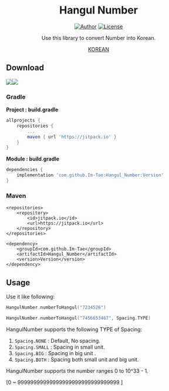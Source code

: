 <h1 align="center">Hangul Number</h1>

<p align="center">
  <a href="https://github.com/Im-Tae"><img alt="Author" src="https://img.shields.io/badge/author-Im--Tae-red.svg"/></a>
  <a href="https://opensource.org/licenses/Apache-2.0"><img alt="License" src="https://img.shields.io/badge/License-Apache%202.0-blue.svg"/></a>
</p>
<p align="center">  
Use this library to convert Number into Korean.</p>
<p align="center">
    <a href="https://github.com/Im-Tae/HangulNumber/blob/master/README.md">KOREAN<a/>
</p>




## Download

[![](https://jitci.com/gh/Im-Tae/HangulNumber/svg)](https://jitci.com/gh/Im-Tae/HangulNumber)[![](https://jitpack.io/v/Im-Tae/HangulNumber.svg)](https://jitpack.io/#Im-Tae/HangulNumber)

### Gradle

**Project : build.gradle**

```gradle
allprojects {
    repositories {
	    ...
	    maven { url 'https://jitpack.io' }
	}
}
```

**Module : build.gradle**

```gradle
dependencies {
    implementation 'com.github.Im-Tae:Hangul_Number:Version'
}
```



### Maven

```maven
<repositories>
	<repository>
		<id>jitpack.io</id>
		<url>https://jitpack.io</url>
	</repository>
</repositories>
```

```maven
<dependency>
	<groupId>com.github.Im-Tae</groupId>
	<artifactId>Hangul_Number</artifactId>
	<version>Version</version>
</dependency>
```



## Usage

Use it like following:

```kotlin
HangulNumber.numberToHangul("7234526")
```

```kotlin
HangulNumber.numberToHangul("7456653467", Spacing.TYPE)
```



HangulNumber supports the following TYPE of Spacing:



1. `Spacing.NONE` : Default, No spacing.
2. `Spacing.SMALL` : Spacing in small unit.
3. `Spacing.BIG` : Spacing in big unit .
4. `Spacing.BOTH` : Spacing both small unit and big unit.



HangulNumber supports the number ranges 0 to 10^33 - 1.

[0 ~ 99999999999999999999999999999999 ]